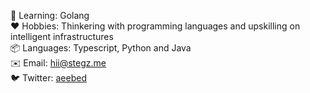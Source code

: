 📔 Learning: Golang <br/>
❤️ Hobbies: Thinkering with programming languages and upskilling on intelligent infrastructures <br/>
📦 Languages: Typescript, Python and Java <br/>
✉️ Email: hii@stegz.me <br/>
🐦 Twitter: [aeebed](https://www.twitter.com/aeebed) <br/>
